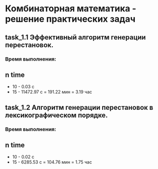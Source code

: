 ﻿Комбинаторная математика - решение практических задач
=====================
task_1.1 Эффективный алгоритм генерации перестановок.
-----------------------------------
### Время выполнения:
n time
----------------
* 10 - 0.03 c
* 15 - 11472.97 c = 191.22 мин = 3.19 час

task_1.2 Алгоритм генерации перестановок в лексикографическом порядке.
-----------------------------------
### Время выполнения:
n time
----------------
* 10 - 0.02 c
* 15 - 6285.53 c = 104.76 мин = 1.75 час
